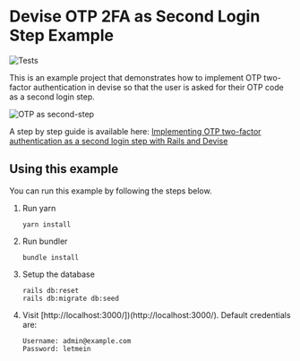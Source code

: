 # Devise OTP 2FA as Second Login Step Example
![Tests](https://github.com/jamesridgway/devise-otp-second-step/workflows/Tests/badge.svg?branch=master)

This is an example project that demonstrates how to implement OTP two-factor authentication in devise so that the user
is asked for their OTP code as a second login step.

![OTP as second-step](./devise-otp-second-step.png)

A step by step guide is available here: [Implementing OTP two-factor authentication as a second login step with Rails and Devise](https://www.jamesridgway.co.uk/implementing-a-two-step-otp-u2f-login-workflow-with-rails-and-devise/)

## Using this example

You can run this example by following the steps below.

1. Run yarn

       yarn install

2. Run bundler

       bundle install

3. Setup the database

       rails db:reset
       rails db:migrate db:seed

4. Visit [http://localhost:3000/])(http://localhost:3000/). Default credentials are:

       Username: admin@example.com
       Password: letmein
